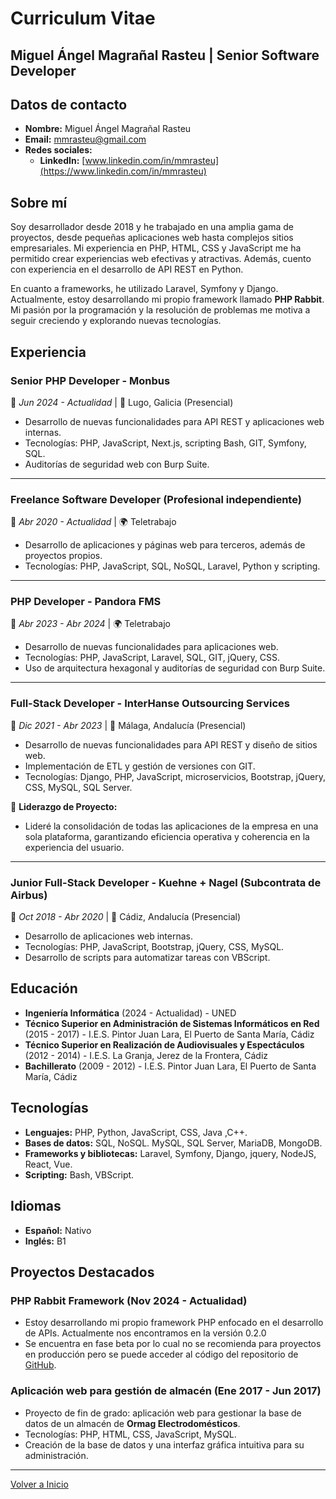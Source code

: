 # Curriculum Vitae

## Miguel Ángel Magrañal Rasteu | Senior Software Developer

## Datos de contacto

- **Nombre:** Miguel Ángel Magrañal Rasteu  
- **Email:** mmrasteu@gmail.com  
- **Redes sociales:**  
  - **LinkedIn:** [www.linkedin.com/in/mmrasteu](https://www.linkedin.com/in/mmrasteu)

## Sobre mí

Soy desarrollador desde 2018 y he trabajado en una amplia gama de proyectos, desde pequeñas aplicaciones web hasta complejos sitios empresariales. Mi experiencia en PHP, HTML, CSS y JavaScript me ha permitido crear experiencias web efectivas y atractivas. Además, cuento con experiencia en el desarrollo de API REST en Python.  

En cuanto a frameworks, he utilizado Laravel, Symfony y Django. Actualmente, estoy desarrollando mi propio framework llamado **PHP Rabbit**. Mi pasión por la programación y la resolución de problemas me motiva a seguir creciendo y explorando nuevas tecnologías.  

## Experiencia

### **Senior PHP Developer - Monbus**  
📅 *Jun 2024 - Actualidad* | 📍 Lugo, Galicia (Presencial)  

- Desarrollo de nuevas funcionalidades para API REST y aplicaciones web internas.  
- Tecnologías: PHP, JavaScript, Next.js, scripting Bash, GIT, Symfony, SQL.  
- Auditorías de seguridad web con Burp Suite.

---

### **Freelance Software Developer (Profesional independiente)**  
📅 *Abr 2020 - Actualidad* | 🌍 Teletrabajo  

- Desarrollo de aplicaciones y páginas web para terceros, además de proyectos propios.  
- Tecnologías: PHP, JavaScript, SQL, NoSQL, Laravel, Python y scripting.    

---

### **PHP Developer - Pandora FMS**  
📅 *Abr 2023 - Abr 2024* | 🌍 Teletrabajo  

- Desarrollo de nuevas funcionalidades para aplicaciones web.  
- Tecnologías: PHP, JavaScript, Laravel, SQL, GIT, jQuery, CSS.  
- Uso de arquitectura hexagonal y auditorías de seguridad con Burp Suite.  

---

### **Full-Stack Developer - InterHanse Outsourcing Services**  
📅 *Dic 2021 - Abr 2023* | 📍 Málaga, Andalucía (Presencial)  

- Desarrollo de nuevas funcionalidades para API REST y diseño de sitios web.  
- Implementación de ETL y gestión de versiones con GIT.  
- Tecnologías: Django, PHP, JavaScript, microservicios, Bootstrap, jQuery, CSS, MySQL, SQL Server.  

🔹 **Liderazgo de Proyecto:**  
- Lideré la consolidación de todas las aplicaciones de la empresa en una sola plataforma, garantizando eficiencia operativa y coherencia en la experiencia del usuario.  

---

### **Junior Full-Stack Developer - Kuehne + Nagel (Subcontrata de Airbus)**  
📅 *Oct 2018 - Abr 2020* | 📍 Cádiz, Andalucía (Presencial)  

- Desarrollo de aplicaciones web internas.  
- Tecnologías: PHP, JavaScript, Bootstrap, jQuery, CSS, MySQL.  
- Desarrollo de scripts para automatizar tareas con VBScript.  

## Educación

- **Ingeniería Informática** (2024 - Actualidad) - UNED  
- **Técnico Superior en Administración de Sistemas Informáticos en Red** (2015 - 2017) - I.E.S. Pintor Juan Lara, El Puerto de Santa María, Cádiz  
- **Técnico Superior en Realización de Audiovisuales y Espectáculos** (2012 - 2014) - I.E.S. La Granja, Jerez de la Frontera, Cádiz  
- **Bachillerato** (2009 - 2012) - I.E.S. Pintor Juan Lara, El Puerto de Santa María, Cádiz  

## Tecnologías

  - **Lenguajes:** PHP, Python, JavaScript, CSS, Java ,C++.
  - **Bases de datos:** SQL, NoSQL. MySQL, SQL Server, MariaDB, MongoDB.
  - **Frameworks y bibliotecas:** Laravel, Symfony, Django, jquery, NodeJS, React, Vue.
  - **Scripting:** Bash, VBScript.

## Idiomas

- **Español:** Nativo  
- **Inglés:** B1  

## Proyectos Destacados

### **PHP Rabbit Framework (Nov 2024 - Actualidad)**  
- Estoy desarrollando mi propio framework PHP enfocado en el desarrollo de APIs. Actualmente nos encontramos en la versión 0.2.0
- Se encuentra en fase beta por lo cual no se recomienda para proyectos en producción pero se puede acceder al código del repositorio de [GitHub](https://github.com/mmrasteu/phprabbit-framework). 

### **Aplicación web para gestión de almacén (Ene 2017 - Jun 2017)**  
- Proyecto de fin de grado: aplicación web para gestionar la base de datos de un almacén de **Ormag Electrodomésticos**.  
- Tecnologías: PHP, HTML, CSS, JavaScript, MySQL.  
- Creación de la base de datos y una interfaz gráfica intuitiva para su administración.  

---

[Volver a Inicio](./index.md)

